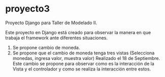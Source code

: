 proyecto3
=========

Proyecto Django para Taller de Modelado II.

Este proyecto en Django está creado para observar la manera en que trabaja el framework ante diferentes situaciones.

1. Se propone cambio de moneda.
2. Se propone que el cambio de moneda tenga tres vistas (Selecciona monedas, ingresa valor, muestra valor) 
   Realizado el 18 de Septiembre. Este cambio se propone para observar como es la interacción de la Vista y el
   controlador y como se realiza la interacción entre estos.

